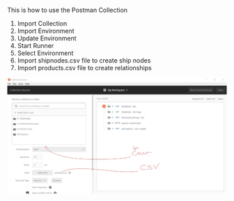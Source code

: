 This is how to use the Postman Collection

1. Import Collection
2. Import Environment
3. Update Environment
4. Start Runner
5. Select Environment
6. Import shipnodes.csv file to create ship nodes
7. Import products.csv file to create relationships

![pic](README_images/collection_checkVariables.PNG)

